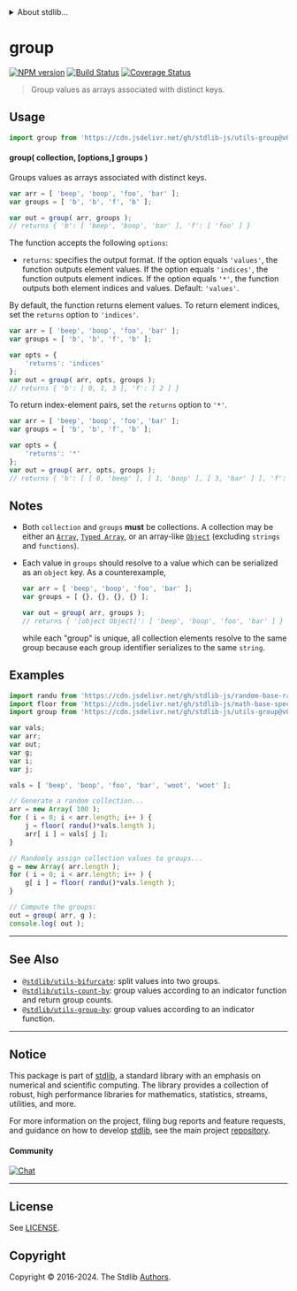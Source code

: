 <!--

@license Apache-2.0

Copyright (c) 2018 The Stdlib Authors.

Licensed under the Apache License, Version 2.0 (the "License");
you may not use this file except in compliance with the License.
You may obtain a copy of the License at

   http://www.apache.org/licenses/LICENSE-2.0

Unless required by applicable law or agreed to in writing, software
distributed under the License is distributed on an "AS IS" BASIS,
WITHOUT WARRANTIES OR CONDITIONS OF ANY KIND, either express or implied.
See the License for the specific language governing permissions and
limitations under the License.

-->


<details>
  <summary>
    About stdlib...
  </summary>
  <p>We believe in a future in which the web is a preferred environment for numerical computation. To help realize this future, we've built stdlib. stdlib is a standard library, with an emphasis on numerical and scientific computation, written in JavaScript (and C) for execution in browsers and in Node.js.</p>
  <p>The library is fully decomposable, being architected in such a way that you can swap out and mix and match APIs and functionality to cater to your exact preferences and use cases.</p>
  <p>When you use stdlib, you can be absolutely certain that you are using the most thorough, rigorous, well-written, studied, documented, tested, measured, and high-quality code out there.</p>
  <p>To join us in bringing numerical computing to the web, get started by checking us out on <a href="https://github.com/stdlib-js/stdlib">GitHub</a>, and please consider <a href="https://opencollective.com/stdlib">financially supporting stdlib</a>. We greatly appreciate your continued support!</p>
</details>

# group

[![NPM version][npm-image]][npm-url] [![Build Status][test-image]][test-url] [![Coverage Status][coverage-image]][coverage-url] <!-- [![dependencies][dependencies-image]][dependencies-url] -->

> Group values as arrays associated with distinct keys.

<!-- Section to include introductory text. Make sure to keep an empty line after the intro `section` element and another before the `/section` close. -->

<section class="intro">

</section>

<!-- /.intro -->

<!-- Package usage documentation. -->



<section class="usage">

## Usage

```javascript
import group from 'https://cdn.jsdelivr.net/gh/stdlib-js/utils-group@v0.2.2-deno/mod.js';
```

#### group( collection, \[options,] groups )

Groups values as arrays associated with distinct keys.

```javascript
var arr = [ 'beep', 'boop', 'foo', 'bar' ];
var groups = [ 'b', 'b', 'f', 'b' ];

var out = group( arr, groups );
// returns { 'b': [ 'beep', 'boop', 'bar' ], 'f': [ 'foo' ] }
```

The function accepts the following `options`:

-   `returns`: specifies the output format. If the option equals `'values'`, the function outputs element values. If the option equals `'indices'`, the function outputs element indices. If the option equals `'*'`, the function outputs both element indices and values. Default: `'values'`.

By default, the function returns element values. To return element indices, set the `returns` option to `'indices'`.

```javascript
var arr = [ 'beep', 'boop', 'foo', 'bar' ];
var groups = [ 'b', 'b', 'f', 'b' ];

var opts = {
    'returns': 'indices'
};
var out = group( arr, opts, groups );
// returns { 'b': [ 0, 1, 3 ], 'f': [ 2 ] }
```

To return index-element pairs, set the `returns` option to `'*'`.

```javascript
var arr = [ 'beep', 'boop', 'foo', 'bar' ];
var groups = [ 'b', 'b', 'f', 'b' ];

var opts = {
    'returns': '*'
};
var out = group( arr, opts, groups );
// returns { 'b': [ [ 0, 'beep' ], [ 1, 'boop' ], [ 3, 'bar' ] ], 'f': [ [ 2, 'foo' ] ] }
```

</section>

<!-- /.usage -->

<!-- Package usage notes. Make sure to keep an empty line after the `section` element and another before the `/section` close. -->

<section class="notes">

## Notes

-   Both `collection` and `groups` **must** be collections. A collection may be either an [`Array`][mdn-array], [`Typed Array`][mdn-typed-array], or an array-like [`Object`][mdn-object] (excluding `strings` and `functions`).

-   Each value in `groups` should resolve to a value which can be serialized as an `object` key. As a counterexample,

    ```javascript
    var arr = [ 'beep', 'boop', 'foo', 'bar' ];
    var groups = [ {}, {}, {}, {} ];

    var out = group( arr, groups );
    // returns { '[object Object]': [ 'beep', 'boop', 'foo', 'bar' ] }
    ```

    while each "group" is unique, all collection elements resolve to the same group because each group identifier serializes to the same `string`. 

</section>

<!-- /.notes -->

<!-- Package usage examples. -->

<section class="examples">

## Examples

<!-- eslint no-undef: "error" -->

```javascript
import randu from 'https://cdn.jsdelivr.net/gh/stdlib-js/random-base-randu@deno/mod.js';
import floor from 'https://cdn.jsdelivr.net/gh/stdlib-js/math-base-special-floor@deno/mod.js';
import group from 'https://cdn.jsdelivr.net/gh/stdlib-js/utils-group@v0.2.2-deno/mod.js';

var vals;
var arr;
var out;
var g;
var i;
var j;

vals = [ 'beep', 'boop', 'foo', 'bar', 'woot', 'woot' ];

// Generate a random collection...
arr = new Array( 100 );
for ( i = 0; i < arr.length; i++ ) {
    j = floor( randu()*vals.length );
    arr[ i ] = vals[ j ];
}

// Randomly assign collection values to groups...
g = new Array( arr.length );
for ( i = 0; i < arr.length; i++ ) {
    g[ i ] = floor( randu()*vals.length );
}

// Compute the groups:
out = group( arr, g );
console.log( out );
```

</section>

<!-- /.examples -->

<!-- Section to include cited references. If references are included, add a horizontal rule *before* the section. Make sure to keep an empty line after the `section` element and another before the `/section` close. -->

<section class="references">

</section>

<!-- /.references -->

<!-- Section for related `stdlib` packages. Do not manually edit this section, as it is automatically populated. -->

<section class="related">

* * *

## See Also

-   <span class="package-name">[`@stdlib/utils-bifurcate`][@stdlib/utils/bifurcate]</span><span class="delimiter">: </span><span class="description">split values into two groups.</span>
-   <span class="package-name">[`@stdlib/utils-count-by`][@stdlib/utils/count-by]</span><span class="delimiter">: </span><span class="description">group values according to an indicator function and return group counts.</span>
-   <span class="package-name">[`@stdlib/utils-group-by`][@stdlib/utils/group-by]</span><span class="delimiter">: </span><span class="description">group values according to an indicator function.</span>

</section>

<!-- /.related -->

<!-- Section for all links. Make sure to keep an empty line after the `section` element and another before the `/section` close. -->


<section class="main-repo" >

* * *

## Notice

This package is part of [stdlib][stdlib], a standard library with an emphasis on numerical and scientific computing. The library provides a collection of robust, high performance libraries for mathematics, statistics, streams, utilities, and more.

For more information on the project, filing bug reports and feature requests, and guidance on how to develop [stdlib][stdlib], see the main project [repository][stdlib].

#### Community

[![Chat][chat-image]][chat-url]

---

## License

See [LICENSE][stdlib-license].


## Copyright

Copyright &copy; 2016-2024. The Stdlib [Authors][stdlib-authors].

</section>

<!-- /.stdlib -->

<!-- Section for all links. Make sure to keep an empty line after the `section` element and another before the `/section` close. -->

<section class="links">

[npm-image]: http://img.shields.io/npm/v/@stdlib/utils-group.svg
[npm-url]: https://npmjs.org/package/@stdlib/utils-group

[test-image]: https://github.com/stdlib-js/utils-group/actions/workflows/test.yml/badge.svg?branch=v0.2.2
[test-url]: https://github.com/stdlib-js/utils-group/actions/workflows/test.yml?query=branch:v0.2.2

[coverage-image]: https://img.shields.io/codecov/c/github/stdlib-js/utils-group/main.svg
[coverage-url]: https://codecov.io/github/stdlib-js/utils-group?branch=main

<!--

[dependencies-image]: https://img.shields.io/david/stdlib-js/utils-group.svg
[dependencies-url]: https://david-dm.org/stdlib-js/utils-group/main

-->

[chat-image]: https://img.shields.io/gitter/room/stdlib-js/stdlib.svg
[chat-url]: https://app.gitter.im/#/room/#stdlib-js_stdlib:gitter.im

[stdlib]: https://github.com/stdlib-js/stdlib

[stdlib-authors]: https://github.com/stdlib-js/stdlib/graphs/contributors

[umd]: https://github.com/umdjs/umd
[es-module]: https://developer.mozilla.org/en-US/docs/Web/JavaScript/Guide/Modules

[deno-url]: https://github.com/stdlib-js/utils-group/tree/deno
[deno-readme]: https://github.com/stdlib-js/utils-group/blob/deno/README.md
[umd-url]: https://github.com/stdlib-js/utils-group/tree/umd
[umd-readme]: https://github.com/stdlib-js/utils-group/blob/umd/README.md
[esm-url]: https://github.com/stdlib-js/utils-group/tree/esm
[esm-readme]: https://github.com/stdlib-js/utils-group/blob/esm/README.md
[branches-url]: https://github.com/stdlib-js/utils-group/blob/main/branches.md

[stdlib-license]: https://raw.githubusercontent.com/stdlib-js/utils-group/main/LICENSE

[mdn-array]: https://developer.mozilla.org/en-US/docs/Web/JavaScript/Reference/Global_Objects/Array

[mdn-typed-array]: https://developer.mozilla.org/en-US/docs/Web/JavaScript/Reference/Global_Objects/TypedArray

[mdn-object]: https://developer.mozilla.org/en-US/docs/Web/JavaScript/Reference/Global_Objects/Object

<!-- <related-links> -->

[@stdlib/utils/bifurcate]: https://github.com/stdlib-js/utils-bifurcate/tree/deno

[@stdlib/utils/count-by]: https://github.com/stdlib-js/utils-count-by/tree/deno

[@stdlib/utils/group-by]: https://github.com/stdlib-js/utils-group-by/tree/deno

<!-- </related-links> -->

</section>

<!-- /.links -->
